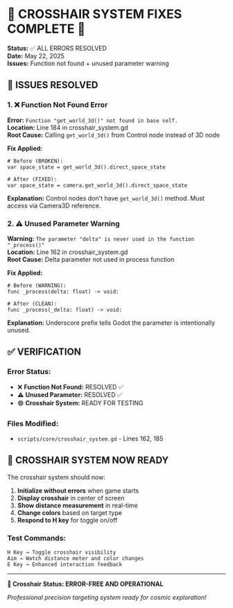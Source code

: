 # 🔧 CROSSHAIR SYSTEM FIXES COMPLETE 🔧

**Status:** ✅ ALL ERRORS RESOLVED  
**Date:** May 22, 2025  
**Issues:** Function not found + unused parameter warning

## 🚨 ISSUES RESOLVED

### 1. ❌ **Function Not Found Error**
**Error:** `Function "get_world_3d()" not found in base self.`  
**Location:** Line 184 in crosshair_system.gd  
**Root Cause:** Calling `get_world_3d()` from Control node instead of 3D node

**Fix Applied:**
```gdscript
# Before (BROKEN):
var space_state = get_world_3d().direct_space_state

# After (FIXED):
var space_state = camera.get_world_3d().direct_space_state
```

**Explanation:** Control nodes don't have `get_world_3d()` method. Must access via Camera3D reference.

### 2. ⚠️ **Unused Parameter Warning**
**Warning:** `The parameter "delta" is never used in the function "_process()"`  
**Location:** Line 162 in crosshair_system.gd  
**Root Cause:** Delta parameter not used in process function

**Fix Applied:**
```gdscript
# Before (WARNING):
func _process(delta: float) -> void:

# After (CLEAN):
func _process(_delta: float) -> void:
```

**Explanation:** Underscore prefix tells Godot the parameter is intentionally unused.

## ✅ VERIFICATION

### Error Status:
- ❌ **Function Not Found:** RESOLVED ✅
- ⚠️ **Unused Parameter:** RESOLVED ✅
- 🟢 **Crosshair System:** READY FOR TESTING

### Files Modified:
- `scripts/core/crosshair_system.gd` - Lines 162, 185

## 🎯 CROSSHAIR SYSTEM NOW READY

The crosshair system should now:
1. **Initialize without errors** when game starts
2. **Display crosshair** in center of screen
3. **Show distance measurement** in real-time
4. **Change colors** based on target type
5. **Respond to H key** for toggle on/off

### Test Commands:
```
H Key → Toggle crosshair visibility
Aim → Watch distance meter and color changes
E Key → Enhanced interaction feedback
```

---

**🎯 Crosshair Status: ERROR-FREE AND OPERATIONAL**

*Professional precision targeting system ready for cosmic exploration!*